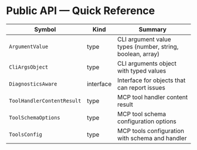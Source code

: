 # Public API — Quick Reference

| Symbol                     | Kind      | Summary                                                  |
| -------------------------- | --------- | -------------------------------------------------------- |
| `ArgumentValue`            | type      | CLI argument value types (number, string, boolean, array) |
| `CliArgsObject`            | type      | CLI arguments object with typed values                   |
| `DiagnosticsAware`         | interface | Interface for objects that can report issues             |
| `ToolHandlerContentResult` | type      | MCP tool handler content result                          |
| `ToolSchemaOptions`        | type      | MCP tool schema configuration options                    |
| `ToolsConfig`              | type      | MCP tools configuration with schema and handler          |
